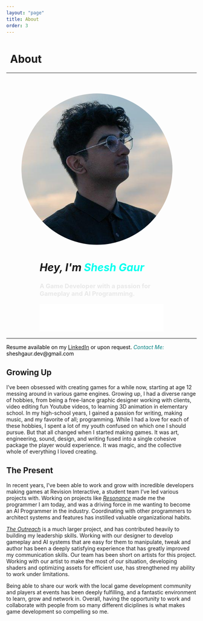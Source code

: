 ```yaml
---
layout: "page"
title: About
order: 3
---
```

<h1><i class="fa-solid fa-user" style="font-size:35px; margin-left: 10px; color: teal"></i> About</h1>
<hr>

<div class="polaroid3">
    <img src ="/assets/profilePic.jpg" style="border-radius: 50%; width: 400px; margin-left: 40px; margin-top: 40px;" class="post"> 
   <div class="postcontainer" style="display: block; width: 65%; word-wrap: break-word; margin: auto;">
    <h1 class="textCrawl"><em>
        <span>Hey,</span>
        <span> I'm</span> 
        <span><b style="color: rgb(0, 255, 238);"> Shesh Gaur</b></span>
    </em></h1>
    <h3 class="textCrawl2" style="color: #e8e8e8;"><span>
        A Game Developer with a passion for Gameplay and AI Programming.
    </span></h3>
    <img src ="/assets/Skills.png" style="size: 1%;"> 
    </div>
</div>
<hr>
<p style="color: black;">Resume available on my <a href="https://www.linkedin.com/in/shesh-gaur/" target="_blank">LinkedIn</a> or upon request. <i style="color: teal;">Contact Me:</i> sheshgaur.dev@gmail.com</p>
<h2>Growing Up</h2>
I’ve been obsessed with creating games for a while now, starting at age 12 messing around in various game engines. Growing up, I had a diverse range of hobbies, from being a free-lance graphic designer working with clients, video editing fun Youtube videos, to learning 3D animation in elementary school. In my high-school years, I gained a passion for writing, making music, and my favorite of all; programming. While I had a love for each of these hobbies, I spent a lot of my youth confused on which one I should pursue. But that all changed when I started making games. It was art, engineering, sound, design, and writing fused into a single cohesive package the player would experience. It was magic, and the collective whole of everything I loved creating.

<h2>The Present</h2>
In recent years, I’ve been able to work and grow with incredible developers making games at Revision Interactive, a student team I’ve led various projects with. Working on projects like <i><a href="/Resonance" target="_blank">Resonance</a></i> made me the programmer I am today, and was a driving force in me wanting to become an AI Programmer in the industry. Coordinating with other programmers to architect systems and features has instilled valuable organizational habits. 

<i><a href="/The-Outreach" target="_blank">The Outreach</a></i> is a much larger project, and has contributed heavily to building my leadership skills. Working with our designer to develop gameplay and AI systems that are easy for them to manipulate, tweak and author has been a deeply satisfying experience that has greatly improved my communication skills. Our team has been short on artists for this project. Working with our artist to make the most of our situation, developing shaders and optimizing assets for efficient use, has strengthened my ability to work under limitations. 

Being able to share our work with the local game development community and players at events has been deeply fulfilling, and a fantastic environment to learn, grow and network in. Overall, having the opportunity to work and collaborate with people from so many different diciplines is what makes game development so compelling so me.